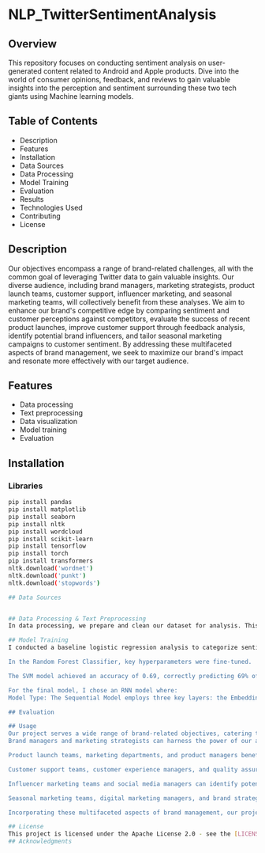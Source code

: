 # NLP_TwitterSentimentAnalysis

## Overview
This repository focuses on conducting sentiment analysis on user-generated content related to Android and Apple products. Dive into the world of consumer opinions, feedback, and reviews to gain valuable insights into the perception and sentiment surrounding these two tech giants using Machine learning models.

## Table of Contents
- Description
- Features
- Installation
- Data Sources
- Data Processing
- Model Training
- Evaluation
- Results
- Technologies Used
- Contributing
- License

## Description
Our objectives encompass a range of brand-related challenges, all with the common goal of leveraging Twitter data to gain valuable insights. Our diverse audience, including brand managers, marketing strategists, product launch teams, customer support, influencer marketing, and seasonal marketing teams, will collectively benefit from these analyses. We aim to enhance our brand's competitive edge by comparing sentiment and customer perceptions against competitors, evaluate the success of recent product launches, improve customer support through feedback analysis, identify potential brand influencers, and tailor seasonal marketing campaigns to customer sentiment. By addressing these multifaceted aspects of brand management, we seek to maximize our brand's impact and resonate more effectively with our target audience.

## Features
- Data processing
- Text preprocessing
- Data visualization
- Model training
- Evaluation

## Installation
### Libraries
```bash
pip install pandas
pip install matplotlib
pip install seaborn
pip install nltk
pip install wordcloud
pip install scikit-learn
pip install tensorflow
pip install torch
pip install transformers
nltk.download('wordnet')
nltk.download('punkt')
nltk.download('stopwords')

## Data Sources


## Data Processing & Text Preprocessing
In data processing, we prepare and clean our dataset for analysis. This involves tasks like handling missing data, removing duplicates, and transforming data into a usable format. It ensures that the data is accurate and ready for analysis. Text preprocessing is specifically applied to text data. It involved tasks like tokenization (breaking text into words or phrases), removing stopwords (common words like "the" or "and"), and stemming (reducing words to their root form). For my case, I used Lemmatization over stemming. Text preprocessing makes text data suitable for natural language processing (NLP) tasks like sentiment analysis or topic modeling.

## Model Training
I conducted a baseline logistic regression analysis to categorize sentiment in text into three classes (1.0, 2.0, and 3.0). The precision for class 1.0 is 62%, while classes 2.0 and 3.0 have lower precision. Class 3.0 exhibits the highest recall at 88%, whereas class 2.0 has a lower recall. The F1-scores reflect a balance between precision and recall, with class 3.0 achieving the highest score (78%). The model's overall accuracy in sentiment classification is 68%.

In the Random Forest Classifier, key hyperparameters were fine-tuned. 'C' (regularization parameter) was set to 1, signifying low regularization. The 'kernel' used was 'rbf' for capturing nonlinear data patterns.

The SVM model achieved an accuracy of 0.69, correctly predicting 69% of instances. Class 1 showed decent precision but lower recall, indicating challenges in identifying this class. Class 3 performed well with high precision and recall. However, Class 2 had lower performance overall. In summary, the model excels in predicting Class 3 but struggles with Class 2.

For the final model, I chose an RNN model where:
Model Type: The Sequential Model employs three key layers: the Embedding Layer, which transforms words into 100-dimensional numerical vectors; the SimpleRNN Layer, which deciphers sequential data patterns into 128-dimensional representations; and the Dense Layer, facilitating decision-making among three categories. In summary, this Sequential Model interprets words, identifies text patterns, and classifies text into categories (e.g., positive, negative, or neutral sentiment) based on extensive training data.

## Evaluation

## Usage
Our project serves a wide range of brand-related objectives, catering to diverse audiences across the organization.
Brand managers and marketing strategists can harness the power of our analysis to gain a competitive edge by comparing sentiments and customer perceptions against competitors, refining strategies, and uncovering strengths and weaknesses.

Product launch teams, marketing departments, and product managers benefit from our insights into customer sentiment during recent product launches, enabling them to gauge the effectiveness of strategies and identify areas for enhancement.

Customer support teams, customer experience managers, and quality assurance departments can analyze feedback from negative sentiments to enhance customer support services and address recurring pain points.

Influencer marketing teams and social media managers can identify potential brand influencers among those expressing strong positive sentiments, fostering brand advocacy.

Seasonal marketing teams, digital marketing managers, and brand strategists can utilize sentiment-based insights to tailor marketing campaigns for specific seasons and holidays, aligning with customer preferences.

Incorporating these multifaceted aspects of brand management, our project aims to empower teams across the organization to maximize our brand's impact and connect more effectively with our target audience.

## License
This project is licensed under the Apache License 2.0 - see the [LICENSE.md] file for details.
## Acknowledgments
